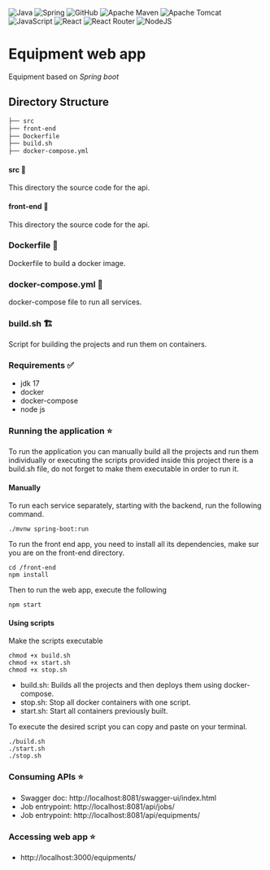 ![Java](https://img.shields.io/badge/java-%23ED8B00.svg?style=for-the-badge&logo=openjdk&logoColor=white) ![Spring](https://img.shields.io/badge/spring-%236DB33F.svg?style=for-the-badge&logo=spring&logoColor=white) ![GitHub](https://img.shields.io/badge/github-%23121011.svg?style=for-the-badge&logo=github&logoColor=white) ![Apache Maven](https://img.shields.io/badge/Apache%20Maven-C71A36?style=for-the-badge&logo=Apache%20Maven&logoColor=white) ![Apache Tomcat](https://img.shields.io/badge/apache%20tomcat-%23F8DC75.svg?style=for-the-badge&logo=apache-tomcat&logoColor=black) ![JavaScript](https://img.shields.io/badge/javascript-%23323330.svg?style=for-the-badge&logo=javascript&logoColor=%23F7DF1E) ![React](https://img.shields.io/badge/react-%2320232a.svg?style=for-the-badge&logo=react&logoColor=%2361DAFB) ![React Router](https://img.shields.io/badge/React_Router-CA4245?style=for-the-badge&logo=react-router&logoColor=white) ![NodeJS](https://img.shields.io/badge/node.js-6DA55F?style=for-the-badge&logo=node.js&logoColor=white)


# Equipment web app

Equipment based on *Spring boot*

## Directory Structure
```bash
├── src
├── front-end
├── Dockerfile
├── build.sh
├── docker-compose.yml
```

#### src :satellite:
This directory the source code for the api.

#### front-end :satellite:
This directory the source code for the api.

### Dockerfile :whale:
Dockerfile to build a docker image.

### docker-compose.yml :whale:
docker-compose file to run all services.

### build.sh :building_construction:
Script for building the projects and run them on containers.

### Requirements :white_check_mark:

* jdk 17
* docker
* docker-compose
* node js

### Running  the application :star:

To run the application  you can manually build all the projects and run them individually or executing the scripts provided inside this project there is a build.sh file, do not forget to make them executable in order to run it.


#### Manually

To run each service separately, starting with the backend, run the following command.

```
./mvnw spring-boot:run
```

To run the front end app, you need to install all its dependencies, make sur you are on the front-end directory.

```
cd /front-end
npm install
```
Then to run the web app, execute the following

```
npm start
```

#### Using scripts

Make the scripts executable

```
chmod +x build.sh
chmod +x start.sh
chmod +x stop.sh
```

* build.sh: Builds all the projects and then deploys them using docker-compose.
* stop.sh: Stop all docker containers with one script.
* start.sh: Start all containers previously built.

To execute the desired script you can copy and paste on your terminal.

```
./build.sh
./start.sh
./stop.sh
```

### Consuming APIs :star:

* Swagger doc: http://localhost:8081/swagger-ui/index.html
* Job entrypoint: http://localhost:8081/api/jobs/
* Job entrypoint: http://localhost:8081/api/equipments/


### Accessing web app :star:

*   http://localhost:3000/equipments/